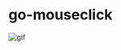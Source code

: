 # go-mouseclick

![gif](https://github.com/anelhaman/go-mouseclick/blob/master/click.gif?raw=true)

